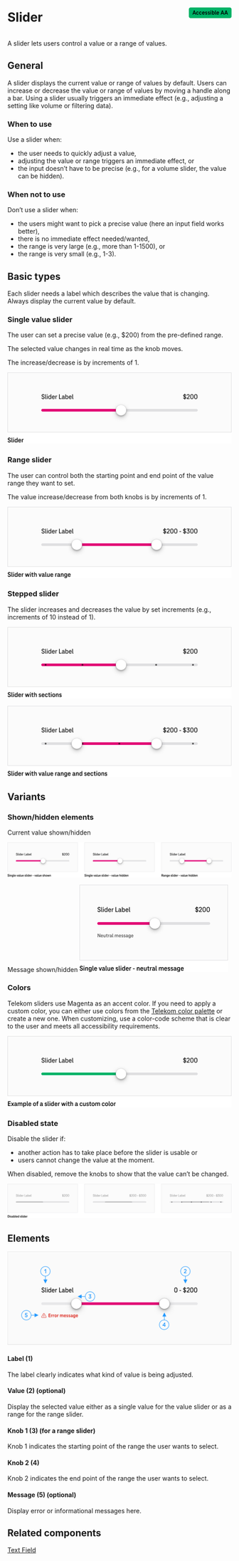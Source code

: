 <div style="display: inline-flex; align-items: center; justify-content: space-between; width: 100%;">
    <h1>Slider</h1>
    <img src="assets/aa.png" alt="Accessible AA" />
</div>

A slider lets users control a value or a range of values.

## General

A slider displays the current value or range of values by default. Users can increase or decrease the value or range of values by moving a handle along a bar. Using a slider usually triggers an immediate effect (e.g., adjusting a setting like volume or filtering data).

### When to use

Use a slider when:

- the user needs to quickly adjust a value,
- adjusting the value or range triggers an immediate effect, or
- the input doesn’t have to be precise (e.g., for a volume slider, the value can be hidden).

### When not to use

Don’t use a slider when:

- the users might want to pick a precise value (here an input field works better),
- there is no immediate effect needed/wanted,
- the range is very large (e.g., more than 1-1500), or
- the range is very small (e.g., 1-3).

## Basic types

Each slider needs a label which describes the value that is changing. Always display the current value by default.

### Single value slider

The user can set a precise value (e.g., $200) from the pre-defined range.

The selected value changes in real time as the knob moves.

The increase/decrease is by increments of 1.

![slider_types-value-EN.png](assets/3_components/slider/slider_types-value-EN.png)

### Range slider

The user can control both the starting point and end point of the value range they want to set.

The value increase/decrease from both knobs is by increments of 1.

![slider_types-range-EN.png](assets/3_components/slider/slider_types-range-EN.png)

### Stepped slider

The slider increases and decreases the value by set increments (e.g., increments of 10 instead of 1).

![slider_types-stepped-EN.png](assets/3_components/slider/slider_types-stepped-EN.png)

![slider_types-stepped-range-EN.png](assets/3_components/slider/slider_types-stepped-range-EN.png)

## Variants

### Shown/hidden elements

Current value shown/hidden

![slider_variants-EN.png](assets/3_components/slider/slider_variants-EN.png)

Message shown/hidden
![slider_variants-message-EN.png](assets/3_components/slider/slider_variants-message-EN.png)

### Colors

Telekom sliders use Magenta as an accent color. If you need to apply a custom color, you can either use colors from the <a href="?path=/docs/guidelines-colors--page">Telekom color palette</a> or create a new one. When customizing, use a color-code scheme that is clear to the user and meets all accessibility requirements.

![slider_color-EN.png](assets/3_components/slider/slider_color-EN.png)

### Disabled state

Disable the slider if:

- another action has to take place before the slider is usable or
- users cannot change the value at the moment.

When disabled, remove the knobs to show that the value can’t be changed.

![slider_disabled-EN.png](assets/3_components/slider/slider_disabled-EN.png)

## Elements

![slider-elements-EN.png](assets/3_components/slider/slider-elements-EN.png)

#### Label (1)

The label clearly indicates what kind of value is being adjusted.

#### Value (2) (optional)

Display the selected value either as a single value for the value slider or as a range for the range slider.

#### Knob 1 (3) (for a range slider)

Knob 1 indicates the starting point of the range the user wants to select.

#### Knob 2 (4)

Knob 2 indicates the end point of the range the user wants to select.

#### Message (5) (optional)

Display error or informational messages here.

## Related components

<a href="?path=/usage/components-text-field--standard">Text Field</a>
